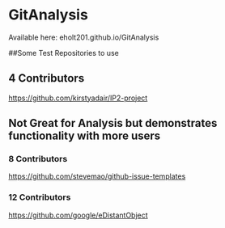 # GitAnalysis

Available here: eholt201.github.io/GitAnalysis

##Some Test Repositories to use

## 4 Contributors
https://github.com/kirstyadair/IP2-project

## Not Great for Analysis but demonstrates functionality with more users
### 8 Contributors
https://github.com/stevemao/github-issue-templates

### 12 Contributors
https://github.com/google/eDistantObject
